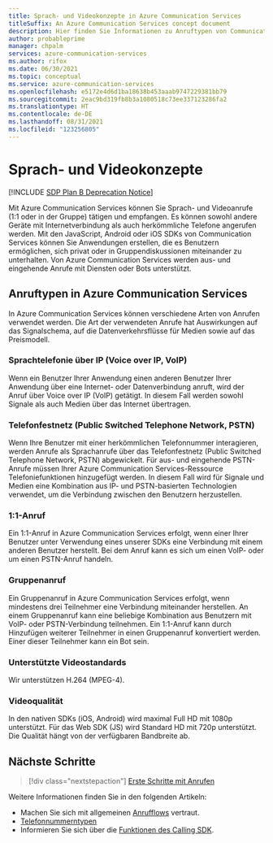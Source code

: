 ```yaml
---
title: Sprach- und Videokonzepte in Azure Communication Services
titleSuffix: An Azure Communication Services concept document
description: Hier finden Sie Informationen zu Anruftypen von Communication Services.
author: probableprime
manager: chpalm
services: azure-communication-services
ms.author: rifox
ms.date: 06/30/2021
ms.topic: conceptual
ms.service: azure-communication-services
ms.openlocfilehash: e5172e4d6d1ba18638b453aaab9747229381bb79
ms.sourcegitcommit: 2eac9bd319fb8b3a1080518c73ee337123286fa2
ms.translationtype: HT
ms.contentlocale: de-DE
ms.lasthandoff: 08/31/2021
ms.locfileid: "123256805"
---
```

# <a name="voice-and-video-concepts"></a>Sprach- und Videokonzepte

[!INCLUDE [SDP Plan B Deprecation Notice](../../includes/plan-b-sdp-deprecation.md)]

Mit Azure Communication Services können Sie Sprach- und Videoanrufe (1:1 oder in der Gruppe) tätigen und empfangen. Es können sowohl andere Geräte mit Internetverbindung als auch herkömmliche Telefone angerufen werden. Mit den JavaScript, Android oder iOS SDKs von Communication Services können Sie Anwendungen erstellen, die es Benutzern ermöglichen, sich privat oder in Gruppendiskussionen miteinander zu unterhalten. Von Azure Communication Services werden aus- und eingehende Anrufe mit Diensten oder Bots unterstützt.

## <a name="call-types-in-azure-communication-services"></a>Anruftypen in Azure Communication Services

In Azure Communication Services können verschiedene Arten von Anrufen verwendet werden. Die Art der verwendeten Anrufe hat Auswirkungen auf das Signalschema, auf die Datenverkehrsflüsse für Medien sowie auf das Preismodell.

### <a name="voice-over-ip-voip"></a>Sprachtelefonie über IP (Voice over IP, VoIP)

Wenn ein Benutzer Ihrer Anwendung einen anderen Benutzer Ihrer Anwendung über eine Internet- oder Datenverbindung anruft, wird der Anruf über Voice over IP (VoIP) getätigt. In diesem Fall werden sowohl Signale als auch Medien über das Internet übertragen.

### <a name="public-switched-telephone-network-pstn"></a>Telefonfestnetz (Public Switched Telephone Network, PSTN)

Wenn Ihre Benutzer mit einer herkömmlichen Telefonnummer interagieren, werden Anrufe als Sprachanrufe über das Telefonfestnetz (Public Switched Telephone Network, PSTN) abgewickelt. Für aus- und eingehende PSTN-Anrufe müssen Ihrer Azure Communication Services-Ressource Telefoniefunktionen hinzugefügt werden. In diesem Fall wird für Signale und Medien eine Kombination aus IP- und PSTN-basierten Technologien verwendet, um die Verbindung zwischen den Benutzern herzustellen.

### <a name="one-to-one-call"></a>1:1-Anruf

Ein 1:1-Anruf in Azure Communication Services erfolgt, wenn einer Ihrer Benutzer unter Verwendung eines unserer SDKs eine Verbindung mit einem anderen Benutzer herstellt. Bei dem Anruf kann es sich um einen VoIP- oder um einen PSTN-Anruf handeln.

### <a name="group-call"></a>Gruppenanruf

Ein Gruppenanruf in Azure Communication Services erfolgt, wenn mindestens drei Teilnehmer eine Verbindung miteinander herstellen. An einem Gruppenanruf kann eine beliebige Kombination aus Benutzern mit VoIP- oder PSTN-Verbindung teilnehmen. Ein 1:1-Anruf kann durch Hinzufügen weiterer Teilnehmer in einen Gruppenanruf konvertiert werden. Einer dieser Teilnehmer kann ein Bot sein.

### <a name="supported-video-standards"></a>Unterstützte Videostandards
Wir unterstützen H.264 (MPEG-4).

### <a name="video-quality"></a>Videoqualität
In den nativen SDKs (iOS, Android) wird maximal Full HD mit 1080p unterstützt. Für das Web SDK (JS) wird Standard HD mit 720p unterstützt. Die Qualität hängt von der verfügbaren Bandbreite ab.

## <a name="next-steps"></a>Nächste Schritte

> [!div class="nextstepaction"]
> [Erste Schritte mit Anrufen](../../quickstarts/voice-video-calling/getting-started-with-calling.md)

Weitere Informationen finden Sie in den folgenden Artikeln:
- Machen Sie sich mit allgemeinen [Anrufflows](../call-flows.md) vertraut.
- [Telefonnummerntypen](../telephony-sms/plan-solution.md)
- Informieren Sie sich über die [Funktionen des Calling SDK](../voice-video-calling/calling-sdk-features.md).
